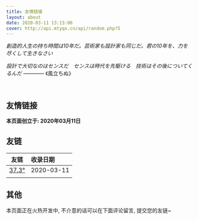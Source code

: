 ```yaml
---
title: 友情链接
layout: about
date: 2020-03-11 13:13:00
cover: http://api.mtyqx.cn/api/random.php?5
---
```


*創造的人生の持ち時間は10年だ。芸術家も設計家も同じだ。君の10年を、力を尽くして生きなさい*

*設計で大切なのはセンスだ　センスは時代を先駆ける　技術はその後についてくるんだ* ———— 《風立ちぬ》

<br/>

## 友情链接

**本页面创立于: 2020年03月11日**

## 友链

| **友链**                        | **收录日期** |
| ------------------------------- | :----------- |
| [37.3°](https://www.373du.com/) | 2020-03-11   |
|                                 |              |

## 其他

本页面正在火热开发中, 不介意的话可以在下面评论留言, 提交您的友链~

<br/>

